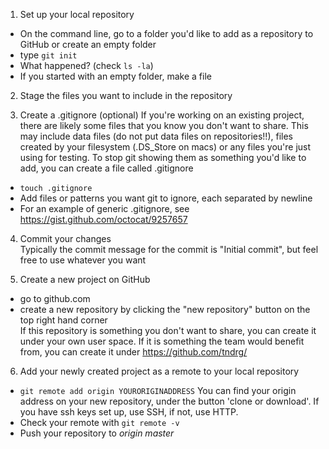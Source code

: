 1. Set up your local repository
  * On the command line, go to a folder you'd like to add as a repository to GitHub or create an empty folder
  * type `git init`  
  * What happened? (check `ls -la`)
  * If you started with an empty folder, make a file

2. Stage the files you want to include in the repository

3. Create a .gitignore (optional)
  If you're working on an existing project, there are likely some files that you know you don't want to share. This may include data files (do not put data files on repositories!!), files created by your filesystem (.DS_Store on macs) or any files you're just using for testing. To stop git showing them as something you'd like to add, you can create a file called .gitignore
  * `touch .gitignore`
  * Add files or patterns you want git to ignore, each separated by newline
  * For an example of generic .gitignore, see https://gist.github.com/octocat/9257657

4. Commit your changes  
  Typically the commit message for the commit is "Initial commit", but feel free to use whatever you want

5. Create a new project on GitHub
  * go to github.com
  * create a new repository by clicking the "new repository" button on the top right hand corner  
  If this repository is something you don't want to share, you can create it under your own user space. If it is something the team would benefit from, you can create it under https://github.com/tndrg/

6. Add your newly created project as a remote to your local repository
  * `git remote add origin YOURORIGINADDRESS` 
  You can find your origin address on your new repository, under the button 'clone or download'. If you have ssh keys set up, use SSH, if not, use HTTP.
  * Check your remote with `git remote -v`
  * Push your repository to _origin master_
